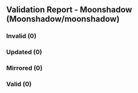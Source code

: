 ## Validation Report - Moonshadow (Moonshadow/moonshadow)


### Invalid (0)
### Updated (0)
### Mirrored (0)
### Valid (0)

